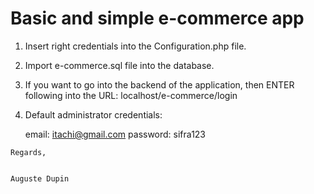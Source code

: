 
# Basic and simple e-commerce app


1. Insert right credentials into the Configuration.php file.
2. Import e-commerce.sql file into the database.
3. If you want to go into the backend of the application, then ENTER following into the URL: localhost/e-commerce/login

4.    Default administrator credentials:

         email: itachi@gmail.com
         password: sifra123
    
    
    Regards,
    
    
    Auguste Dupin
